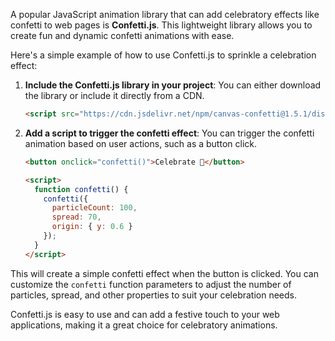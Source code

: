 A popular JavaScript animation library that can add celebratory effects like confetti to web pages is **Confetti.js**. This lightweight library allows you to create fun and dynamic confetti animations with ease.

Here's a simple example of how to use Confetti.js to sprinkle a celebration effect:

1. **Include the Confetti.js library in your project**:
   You can either download the library or include it directly from a CDN.

   ```html
   <script src="https://cdn.jsdelivr.net/npm/canvas-confetti@1.5.1/dist/confetti.browser.min.js"></script>
   ```

2. **Add a script to trigger the confetti effect**:
   You can trigger the confetti animation based on user actions, such as a button click.

   ```html
   <button onclick="confetti()">Celebrate 🎉</button>

   <script>
     function confetti() {
       confetti({
         particleCount: 100,
         spread: 70,
         origin: { y: 0.6 }
       });
     }
   </script>
   ```

This will create a simple confetti effect when the button is clicked. You can customize the `confetti` function parameters to adjust the number of particles, spread, and other properties to suit your celebration needs.

Confetti.js is easy to use and can add a festive touch to your web applications, making it a great choice for celebratory animations.